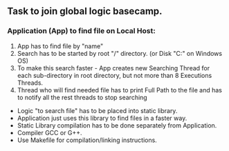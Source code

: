 ## Task to join global logic basecamp.

### Application (App) to find file on Local Host:

1. App has to find file by "name"
2. Search has to be started by root "/" directory. (or Disk "C:\" on Windows OS)
3. To make this search faster - App creates new Searching Thread for each sub-directory in root directory, but not more than 8 Executions Threads.
4. Thread who will find needed file has to print  Full Path to the file and has to notify all the rest threads to stop searching

- Logic "to search file" has to be placed into static library.
- Application just uses this library to find files in a faster way.
- Static Library compilation has to be done separately from Application.
- Compiler GCC or G++.
- Use Makefile for compilation/linking instructions.
